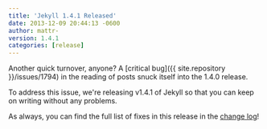 ```yaml
---
title: 'Jekyll 1.4.1 Released'
date: 2013-12-09 20:44:13 -0600
author: mattr-
version: 1.4.1
categories: [release]
---
```


Another quick turnover, anyone? A [critical
bug]({{ site.repository }}/issues/1794) in the reading of
posts snuck itself into the 1.4.0 release.

To address this issue, we're releasing v1.4.1 of Jekyll so that you can
keep on writing without any problems.

As always, you can find the full list of fixes in this release in the
[change log](/docs/history/)!
